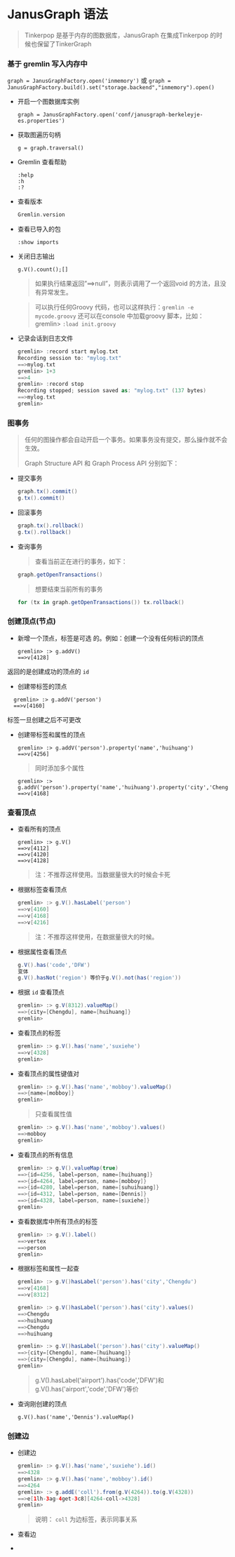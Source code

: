 # JanusGraph 语法

> Tinkerpop 是基于内存的图数据库，JanusGraph 在集成Tinkerpop 的时候也保留了TinkerGraph 

### 基于 gremlin 写入内存中
  `graph = JanusGraphFactory.open('inmemory')`
  或
  `graph = JanusGraphFactory.build().set("storage.backend","inmemory").open()`

- 开启一个图数据库实例

  ```
  graph = JanusGraphFactory.open('conf/janusgraph-berkeleyje-es.properties')
  ```

- 获取图遍历句柄

  ```
  g = graph.traversal()
  ```

- Gremlin 查看帮助

  ```
  :help
  :h
  :?
  ```

- 查看版本

  ```groovy
  Gremlin.version
  ```

- 查看已导入的包

  ```
  :show imports
  ```

- 关闭日志输出

  ```
  g.V().count();[]
  ```

  > 如果执行结果返回”==>null”，则表示调用了一个返回void 的方法，且没有异常发生。

  > 可以执行任何Groovy 代码，也可以这样执行：`gremlin -e mycode.groovy`
  > 还可以在console 中加载groovy 脚本，比如：
  > gremlin> `:load init.groovy`

- 记录会话到日志文件

  ```groovy
  gremlin> :record start mylog.txt
  Recording session to: "mylog.txt"
  ==>mylog.txt
  gremlin> 1+3
  ==>4
  gremlin> :record stop
  Recording stopped; session saved as: "mylog.txt" (137 bytes)
  ==>mylog.txt
  gremlin>
  ```

### 图事务

> 任何的图操作都会自动开启一个事务。如果事务没有提交，那么操作就不会生效。
>
> Graph Structure API  和   Graph Process API  分别如下：

- 提交事务

  ```groovy
  graph.tx().commit()
  g.tx().commit()
  ```

- 回滚事务

  ```groovy
  graph.tx().rollback()
  g.tx().rollback()
  ```

- 查询事务

  > 查看当前正在进行的事务，如下：

  ```groovy
  graph.getOpenTransactions()
  ```

  > 想要结束当前所有的事务

  ```groovy
  for (tx in graph.getOpenTransactions()) tx.rollback()
  ```

### 创建顶点(节点)

- 新增一个顶点，标签是可选 的。例如：创建一个没有任何标识的顶点
  ```
  gremlin> :> g.addV()
  ==>v[4128]
  ```
  

返回的是创建成功的顶点的 `id`

- 创建带标签的顶点

```
  gremlin> :> g.addV('person')
  ==>v[4160]
```

  标签一旦创建之后不可更改

- 创建带标签和属性的顶点

  ```
  gremlin> :> g.addV('person').property('name','huihuang')
  ==>v[4256]
  ```

  > 同时添加多个属性

  ```
  gremlin> :> g.addV('person').property('name','huihuang').property('city','Chengdu')
  ==>v[4168]
  ```

### 查看顶点

- 查看所有的顶点

  ```
  gremlin> :> g.V()
  ==>v[4112]
  ==>v[4120]
  ==>v[4128]
  ```

  >  注：不推荐这样使用。当数据量很大的时候会卡死

- 根据标签查看顶点

  ```groovy
  gremlin> :> g.V().hasLabel('person')
  ==>v[4160]
  ==>v[4168]
  ==>v[4216]
  ```

  > 注：不推荐这样使用，在数据量很大的时候。

- 根据属性查看顶点

  ```groovy
  g.V().has('code','DFW')
  变体
  g.V().hasNot('region') 等价于g.V().not(has('region'))
  ```

- 根据 `id`  查看顶点

  ```groovy
  gremlin> :> g.V(8312).valueMap()
  ==>{city=[Chengdu], name=[huihuang]}
  gremlin> 
  ```

- 查看顶点的标签

  ```groovy
  gremlin> :> g.V().has('name','suxiehe')
  ==>v[4328]
  gremlin> 
  ```

  

- 查看顶点的属性键值对

  ```groovy
  gremlin> :> g.V().has('name','mobboy').valueMap()
  ==>{name=[mobboy]}
  gremlin>
  ```

  > 只查看属性值

  ```groovy
  gremlin> :> g.V().has('name','mobboy').values()
  ==>mobboy
  gremlin>
  ```

- 查看顶点的所有信息

  ```groovy
  gremlin> :> g.V().valueMap(true)
  ==>{id=4256, label=person, name=[huihuang]}
  ==>{id=4264, label=person, name=[mobboy]}
  ==>{id=4280, label=person, name=[suhuihuang]}
  ==>{id=4312, label=person, name=[Dennis]}
  ==>{id=4328, label=person, name=[suxiehe]}
  gremlin> 
  ```

- 查看数据库中所有顶点的标签

  ```groovy
  gremlin> :> g.V().label()
  ==>vertex
  ==>person
  gremlin> 
  ```

- 根据标签和属性一起查

  ```groovy
  gremlin> :> g.V()hasLabel('person').has('city','Chengdu')
  ==>v[4168]
  ==>v[8312]
  
  gremlin> :> g.V()hasLabel('person').has('city').values()
  ==>Chengdu
  ==>huihuang
  ==>Chengdu
  ==>huihuang
  
  gremlin> :> g.V()hasLabel('person').has('city').valueMap()
  ==>{city=[Chengdu], name=[huihuang]}
  ==>{city=[Chengdu], name=[huihuang]}
  gremlin> 
  ```

  > g.V().hasLabel('airport').has('code','DFW')和g.V().has('airport','code','DFW')等价

- 查询刚创建的顶点

  `g.V().has('name','Dennis').valueMap()`


### 创建边

- 创建边

  ```groovy
  gremlin> :> g.V().has('name','suxiehe').id()
  ==>4328
  gremlin> :> g.V().has('name','mobboy').id()
  ==>4264
  gremlin> :> g.addE('coll').from(g.V(4264)).to(g.V(4328))
  ==>e[1lh-3ag-4get-3c8][4264-coll->4328]
  gremlin>
  ```

  > 说明： `coll` 为边标签，表示同事关系

- 查看边

  

- 



